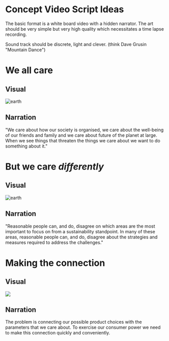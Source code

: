# Concept Video Script Ideas

The basic format is a white board video with a hidden narrator. The art should be very simple but very high quality which necessitates a time lapse recording. 

Sound track should be discrete, light and clever. (think Dave Grusin "Mountain Dance")

# We all care

## Visual
![earth](http://earthsenze.com/conceptvid/we-all-care.png)
## Narration

"We care about how our society is organised, we care about the well-being of our friends and family and we care about future of the planet at large. When we see things that threaten the things we care about we want to do something about it."

# But we care *differently*

## Visual

![earth](http://earthsenze.com/conceptvid/we-care-differently.png)

## Narration

"Reasonable people can, and do, disagree on which areas are the most important to focus on from a sustainability standpoint. In many of these areas, reasonable people can, and do, disagree about the strategies and measures required to address the challenges."

# Making the connection

## Visual
![](http://earthsenze.com/conceptvid/connect.png)

## Narration

The problem is connecting our possible product choices with the parameters that we care about. To exercise our consumer power we need to make this connection quickly and conveniently. 
